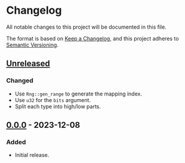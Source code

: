 # Changelog

All notable changes to this project will be documented in this file.

The format is based on [Keep a Changelog](https://keepachangelog.com/en/1.0.0/),
and this project adheres to [Semantic Versioning](https://semver.org/spec/v2.0.0.html).

## [Unreleased]

### Changed

- Use `Rng::gen_range` to generate the mapping index.
- Use `u32` for the `bits` argument.
- Split each type into high/low parts.

## [0.0.0] - 2023-12-08

### Added

- Initial release.

[Unreleased]: https://github.com/ventaquil/rand-bits/compare/v0.0.0...HEAD
[0.0.0]: https://github.com/ventaquil/rand-bits/releases/tag/v0.0.0
